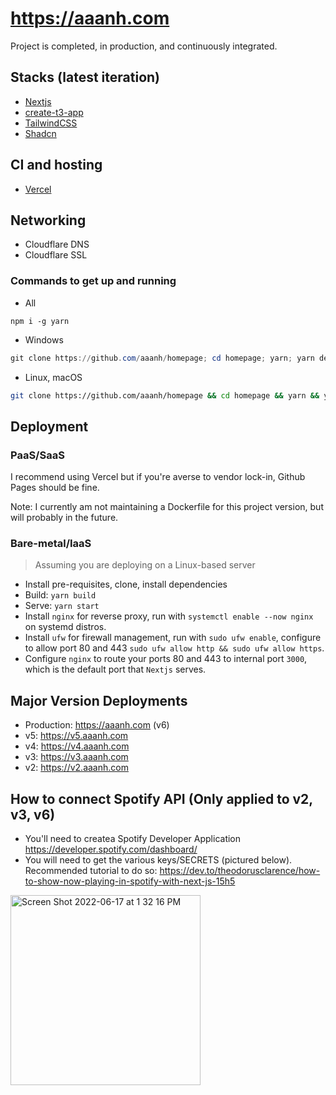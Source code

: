 # <https://aaanh.com>

Project is completed, in production, and continuously integrated.

## Stacks (latest iteration)

- [Nextjs](https://nextjs.org)
- [create-t3-app](https://github.com/t3-oss/create-t3-app)
- [TailwindCSS](https://tailwindcss.com)
- [Shadcn](https://ui.shadcn.com/)

## CI and hosting

- [Vercel](https://vercel.com)

## Networking

- Cloudflare DNS
- Cloudflare SSL

### Commands to get up and running

- All

```
npm i -g yarn
```

- Windows

```powershell
git clone https://github.com/aaanh/homepage; cd homepage; yarn; yarn dev
```

- Linux, macOS

```sh
git clone https://github.com/aaanh/homepage && cd homepage && yarn && yarn dev
```

## Deployment

### PaaS/SaaS

I recommend using Vercel but if you're averse to vendor lock-in, Github Pages should be fine.

Note: I currently am not maintaining a Dockerfile for this project version, but will probably in the future.

### Bare-metal/IaaS

> Assuming you are deploying on a Linux-based server

- Install pre-requisites, clone, install dependencies
- Build: `yarn build`
- Serve: `yarn start`
- Install `nginx` for reverse proxy, run with `systemctl enable --now nginx` on systemd distros.
- Install `ufw` for firewall management, run with `sudo ufw enable`, configure to allow port 80 and 443 `sudo ufw allow http && sudo ufw allow https`.
- Configure `nginx` to route your ports 80 and 443 to internal port `3000`, which is the default port that `Nextjs` serves.

## Major Version Deployments

- Production: https://aaanh.com (v6)
- v5: https://v5.aaanh.com
- v4: https://v4.aaanh.com
- v3: https://v3.aaanh.com
- v2: https://v2.aaanh.com

## How to connect Spotify API (Only applied to v2, v3, v6)

- You'll need to createa Spotify Developer Application <https://developer.spotify.com/dashboard/>
- You will need to get the various keys/SECRETS (pictured below). Recommended tutorial to do so: <https://dev.to/theodorusclarence/how-to-show-now-playing-in-spotify-with-next-js-15h5>

<img width="304" alt="Screen Shot 2022-06-17 at 1 32 16 PM" src="https://user-images.githubusercontent.com/37283437/174349215-4c23ba9e-8dde-46c6-a079-b30fa4434f88.png">
